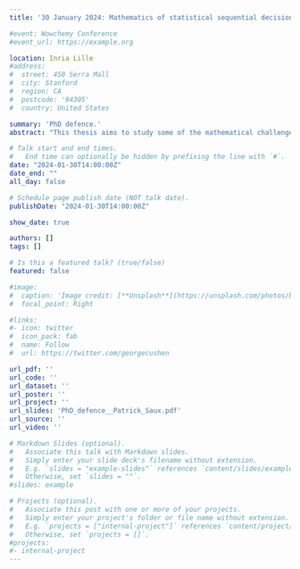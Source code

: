 ```yaml
---
title: '30 January 2024: Mathematics of statistical sequential decision making: concentration, risk-awareness and modelling in stochastic bandits, with applications to bariatric surgery (PhD Defence), Inria Lille, FR'

#event: Wowchemy Conference
#event_url: https://example.org

location: Inria Lille
#address:
#  street: 450 Serra Mall
#  city: Stanford
#  region: CA
#  postcode: '94305'
#  country: United States

summary: 'PhD defence.'
abstract: "This thesis aims to study some of the mathematical challenges that arise in the analysis of statistical sequential decision making algorithms for postoperative patients follow-up. Stochastic bandits (multi-armed, contextual) model the learning of a sequence of actions (policy) by an agent in an uncertain environment in order to maximise observed rewards. To learn optimal policies, bandit algorithms have to balance exploitation of current knowledge and exploration of uncertain actions. Such algorithms have largely been studied and deployed in industrial applications with large datasets, low risk decisions and clear modelling assumptions, such as clickthrough rate maximisation in online advertising. By contrast, digital health recommendations call for a whole new paradigm of small samples, risk-averse agents and complex, nonparametric modelling. To this end, we developed new safe, anytime valid concentration bounds, (Bregman, empirical Chernoff), introduced a new framework for risk-aware contextual bandits (with elicitable risk measures) and analysed a novel class of nonparametric bandit algorithms under weak assumptions (Dirichlet sampling). In addition to the theoretical guarantees, these results are supported by in-depth empirical evidence. Finally, as a first step towards personalised postoperative follow-up recommendations, we developed with medical doctors and surgeons an interpretable machine learning model to predict the long term weight trajectories of patients after bariatric surgery."

# Talk start and end times.
#   End time can optionally be hidden by prefixing the line with `#`.
date: "2024-01-30T14:00:00Z"
date_end: ""
all_day: false

# Schedule page publish date (NOT talk date).
publishDate: "2024-01-30T14:00:00Z"

show_date: true

authors: []
tags: []

# Is this a featured talk? (true/false)
featured: false

#image:
#  caption: 'Image credit: [**Unsplash**](https://unsplash.com/photos/bzdhc5b3Bxs)'
#  focal_point: Right

#links:
#- icon: twitter
#  icon_pack: fab
#  name: Follow
#  url: https://twitter.com/georgecushen

url_pdf: ''
url_code: ''
url_dataset: ''
url_poster: ''
url_project: ''
url_slides: 'PhD_defence__Patrick_Saux.pdf'
url_source: ''
url_video: ''

# Markdown Slides (optional).
#   Associate this talk with Markdown slides.
#   Simply enter your slide deck's filename without extension.
#   E.g. `slides = "example-slides"` references `content/slides/example-slides.md`.
#   Otherwise, set `slides = ""`.
#slides: example

# Projects (optional).
#   Associate this post with one or more of your projects.
#   Simply enter your project's folder or file name without extension.
#   E.g. `projects = ["internal-project"]` references `content/project/deep-learning/index.md`.
#   Otherwise, set `projects = []`.
#projects:
#- internal-project
---
```

